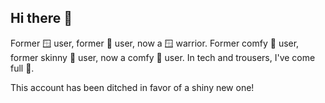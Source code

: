 ## Hi there 👋

Former 🪟 user, former 🍎 user, now a 🪟 warrior. Former comfy 👖 user, former skinny 👖 user, now a comfy 👖 user. In tech and trousers, I've come full 🔴.

This account has been ditched in favor of a shiny new one!

<!--
**francistopher/francistopher** is a ✨ _special_ ✨ repository because its `README.md` (this file) appears on your GitHub profile.

Here are some ideas to get you started:

- 🔭 I’m currently working on ...
- 🌱 I’m currently learning ...
- 👯 I’m looking to collaborate on ...
- 🤔 I’m looking for help with ...
- 💬 Ask me about ...
- 📫 How to reach me: ...
- 😄 Pronouns: ...
- ⚡ Fun fact: ...
-->
